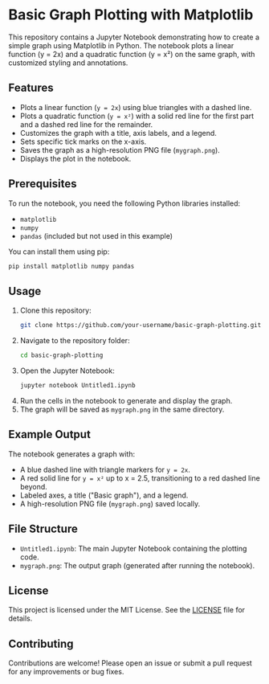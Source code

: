 # Basic Graph Plotting with Matplotlib

This repository contains a Jupyter Notebook demonstrating how to create a simple graph using Matplotlib in Python. The notebook plots a linear function (y = 2x) and a quadratic function (y = x²) on the same graph, with customized styling and annotations.

## Features
- Plots a linear function (`y = 2x`) using blue triangles with a dashed line.
- Plots a quadratic function (`y = x²`) with a solid red line for the first part and a dashed red line for the remainder.
- Customizes the graph with a title, axis labels, and a legend.
- Sets specific tick marks on the x-axis.
- Saves the graph as a high-resolution PNG file (`mygraph.png`).
- Displays the plot in the notebook.

## Prerequisites
To run the notebook, you need the following Python libraries installed:
- `matplotlib`
- `numpy`
- `pandas` (included but not used in this example)

You can install them using pip:
```bash
pip install matplotlib numpy pandas
```

## Usage
1. Clone this repository:
   ```bash
   git clone https://github.com/your-username/basic-graph-plotting.git
   ```
2. Navigate to the repository folder:
   ```bash
   cd basic-graph-plotting
   ```
3. Open the Jupyter Notebook:
   ```bash
   jupyter notebook Untitled1.ipynb
   ```
4. Run the cells in the notebook to generate and display the graph.
5. The graph will be saved as `mygraph.png` in the same directory.

## Example Output
The notebook generates a graph with:
- A blue dashed line with triangle markers for `y = 2x`.
- A red solid line for `y = x²` up to x = 2.5, transitioning to a red dashed line beyond.
- Labeled axes, a title ("Basic graph"), and a legend.
- A high-resolution PNG file (`mygraph.png`) saved locally.

## File Structure
- `Untitled1.ipynb`: The main Jupyter Notebook containing the plotting code.
- `mygraph.png`: The output graph (generated after running the notebook).

## License
This project is licensed under the MIT License. See the [LICENSE](LICENSE) file for details.

## Contributing
Contributions are welcome! Please open an issue or submit a pull request for any improvements or bug fixes.
